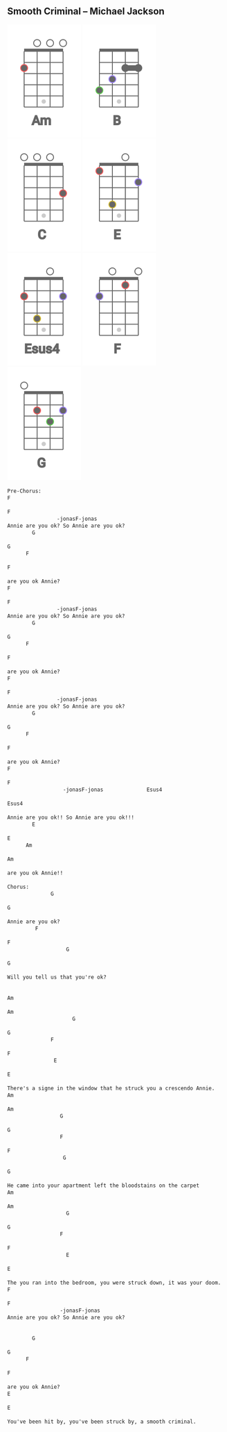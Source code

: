 ## Smooth Criminal – Michael Jackson

![Am][] ![B][] ![C][] ![E][] ![Esus4][] ![F][] ![G][]

```
Pre-Chorus:
F

F
                -jonasF-jonas
Annie are you ok? So Annie are you ok?
        G

G
      F

F

are you ok Annie?
F

F
                -jonasF-jonas
Annie are you ok? So Annie are you ok?
        G

G
      F

F

are you ok Annie?
F

F
                -jonasF-jonas
Annie are you ok? So Annie are you ok?
        G

G
      F

F

are you ok Annie?
F

F
                  -jonasF-jonas              Esus4

Esus4

Annie are you ok!! So Annie are you ok!!!
        E

E
      Am

Am

are you ok Annie!!

Chorus:
              G

G

Annie are you ok?
         F

F
                   G

G

Will you tell us that you're ok?


Am

Am
                     G

G
              F

F
               E

E

There's a signe in the window that he struck you a crescendo Annie.
Am

Am
                 G

G
                 F

F
                  G

G

He came into your apartment left the bloodstains on the carpet
Am

Am
                   G

G
                 F

F
                   E

E

The you ran into the bedroom, you were struck down, it was your doom.
F

F
                 -jonasF-jonas
Annie are you ok? So Annie are you ok?


        G

G
      F

F

are you ok Annie?
E

E
                                        
You've been hit by, you've been struck by, a smooth criminal.
```


[Am]: https://raw.githubusercontent.com/Capevace/ukulele-chords/main/svgs/Am.svg
[B]: https://raw.githubusercontent.com/Capevace/ukulele-chords/main/svgs/B.svg
[C]: https://raw.githubusercontent.com/Capevace/ukulele-chords/main/svgs/C.svg
[E]: https://raw.githubusercontent.com/Capevace/ukulele-chords/main/svgs/E.svg
[Esus4]: https://raw.githubusercontent.com/Capevace/ukulele-chords/main/svgs/Esus4.svg
[F]: https://raw.githubusercontent.com/Capevace/ukulele-chords/main/svgs/F.svg
[G]: https://raw.githubusercontent.com/Capevace/ukulele-chords/main/svgs/G.svg